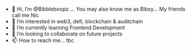 - 👋 Hi, I’m @Bibbleboopz ... You may also know me as Bibsy... My friends call me Nic 
- 👀 I’m interested in web3, defi, blockchain & auditchain
- 🌱 I’m currently learning Frontend Development
- 💞️ I’m looking to collaborate on future projects
- 📫 How to reach me... tbc

<!---
Bibbleboop/Bibbleboop is a ✨ special ✨ repository because its `README.md` (this file) appears on your GitHub profile.
You can click the Preview link to take a look at your changes.
--->

